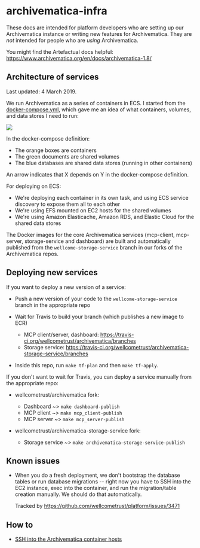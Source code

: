 # archivematica-infra

These docs are intended for platform developers who are setting up our Archivematica instance or writing new features for Archivematica.
They are *not* intended for people who are *using* Archivematica.

You might find the Artefactual docs helpful: <https://www.archivematica.org/en/docs/archivematica-1.8/>

## Architecture of services

Last updated: 4 March 2019.

We run Archivematica as a series of containers in ECS.
I started from the [docker-compose.yml][compose], which gave me an idea of what containers, volumes, and data stores I need to run:

![](containers.png)

In the docker-compose definition:

*   The orange boxes are containers
*   The green documents are shared volumes
*   The blue databases are shared data stores (running in other containers)

An arrow indicates that X depends on Y in the docker-compose definition.

For deploying on ECS:

*   We're deploying each container in its own task, and using ECS service discovery to expose them all to each other
*   We're using EFS mounted on EC2 hosts for the shared volumes
*   We're using Amazon Elasticache, Amazon RDS, and Elastic Cloud for the shared data stores

The Docker images for the core Archivematica services (mcp-client, mcp-server, storage-service and dashboard) are built and automatically published from the `wellcome-storage-service` branch in our forks of the Archivematica repos.

[compose]: https://github.com/artefactual-labs/am/blob/9567e9578a85fd10657cb815fb2714dbb5caa333/compose/docker-compose.yml


## Deploying new services

If you want to deploy a new version of a service:

*   Push a new version of your code to the `wellcome-storage-service` branch in the appropriate repo

*   Wait for Travis to build your branch (which publishes a new image to ECR)

    -   MCP client/server, dashboard: <https://travis-ci.org/wellcometrust/archivematica/branches>
    -   Storage service: <https://travis-ci.org/wellcometrust/archivematica-storage-service/branches>

*   Inside this repo, run `make tf-plan` and then `make tf-apply`.

If you don't want to wait for Travis, you can deploy a service manually from the appropriate repo:

*   wellcometrust/archivematica fork:

    -   Dashboard ~> `make dashboard-publish`
    -   MCP client ~> `make mcp_client-publish`
    -   MCP server ~> `make mcp_server-publish`

*   wellcometrust/archivematica-storage-service fork:

    -   Storage service ~> `make archivematica-storage-service-publish`


## Known issues

*   When you do a fresh deployment, we don't bootstrap the database tables or run database migrations -- right now you have to SSH into the EC2 instance, exec into the container, and run the migration/table creation manually.
    We should do that automatically.

    Tracked by <https://github.com/wellcometrust/platform/issues/3471>


## How to

*   [SSH into the Archivematica container hosts](howto/ssh-into-container-hosts.md)

